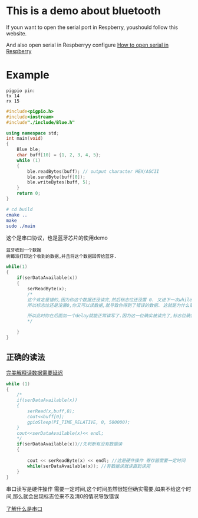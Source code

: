 # This is a demo about bluetooth
If youn want to open the serial port in Respberry, youshould follow this website.

And also open serial in Respberryy configure
[How to open serial in Respberry](https://www.abelectronics.co.uk/kb/article/1035/serial-port-setup-in-raspberry-pi-os)

# Example
~~~text
pigpio pin:
tx 14
rx 15
~~~

~~~c++
#include<pigpio.h>
#include<iostream>
#include"./include/Blue.h"

using namespace std;
int main(void)
{
    Blue ble;
    char buff[10] = {1, 2, 3, 4, 5};
    while (1)
    {
        ble.readBytes(buff); // output character HEX/ASCII
        ble.sendByte(buff[0]);
        ble.writeBytes(buff, 5);
    }
    return 0;
}
~~~
~~~cmake
# cd build
cmake ..
make 
sudo ./main
~~~


这个是串口协议，也是蓝牙芯片的使用demo
~~~text
蓝牙收到一个数据
树莓派打印这个收到的数据,并且将这个数据回传给蓝牙.
~~~

~~~c++
while(1)
{
    if(serDataAvailable(x))
    {
        serReadByte(x);
        /*
        这个肯定是错的,因为你这个数据还没读完,然后标志位还没置 0. 又进下一次while循环,因为其实上次没读完
        所以标志位还是没置0,你又可以读数据,就导致你得到了错误的数据. 这就是为什么第二次的数据总是很大,因为高位移到前面去了.

        所以此时你在后面加一个delay就能正常读写了.因为这一位确实被读完了,标志位确实被置0了.
        */

    }
}
~~~







## 正确的读法

[完美解释读数据需要延迟](https://blog.csdn.net/zouxin_88/article/details/109724688)

~~~c++
while (1)
{
    /*
    if(serDataAvailable(x))
    {
        serRead(x,buff,8);
        cout<<buff[0];
        gpioSleep(PI_TIME_RELATIVE, 0, 500000);
    }
    cout<<serDataAvailable(x)<< endl;
    */
    if(serDataAvailable(x))//先判断有没有数据读
    {
        
        cout << serReadByte(x) << endl; //这是硬件操作 寄存器需要一定时间
        while(serDataAvailable(x)); //有数据读就读直到读完 
    }
}

~~~

串口读写是硬件操作 需要一定时间,这个时间虽然很短但确实需要,如果不给这个时间,那么就会出现标志位来不及清0的情况导致错误

[了解什么是串口](https://blog.csdn.net/github_38148039/article/details/106167252)

